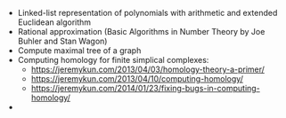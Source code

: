 - Linked-list representation of polynomials with arithmetic and extended Euclidean algorithm
- Rational approximation (Basic Algorithms in Number Theory by Joe Buhler and Stan Wagon)
- Compute maximal tree of a graph
- Computing homology for finite simplical complexes:
	- https://jeremykun.com/2013/04/03/homology-theory-a-primer/
	- https://jeremykun.com/2013/04/10/computing-homology/
	- https://jeremykun.com/2014/01/23/fixing-bugs-in-computing-homology/
- 